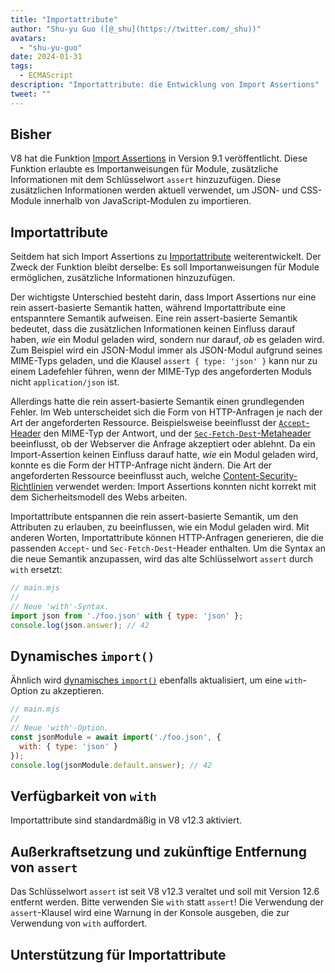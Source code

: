 ```yaml
---
title: "Importattribute"
author: "Shu-yu Guo ([@_shu](https://twitter.com/_shu))"
avatars:
  - "shu-yu-guo"
date: 2024-01-31
tags:
  - ECMAScript
description: "Importattribute: die Entwicklung von Import Assertions"
tweet: ""
---
```


## Bisher

V8 hat die Funktion [Import Assertions](https://chromestatus.com/feature/5765269513306112) in Version 9.1 veröffentlicht. Diese Funktion erlaubte es Importanweisungen für Module, zusätzliche Informationen mit dem Schlüsselwort `assert` hinzuzufügen. Diese zusätzlichen Informationen werden aktuell verwendet, um JSON- und CSS-Module innerhalb von JavaScript-Modulen zu importieren.

<!--truncate-->
## Importattribute

Seitdem hat sich Import Assertions zu [Importattribute](https://github.com/tc39/proposal-import-attributes) weiterentwickelt. Der Zweck der Funktion bleibt derselbe: Es soll Importanweisungen für Module ermöglichen, zusätzliche Informationen hinzuzufügen.

Der wichtigste Unterschied besteht darin, dass Import Assertions nur eine rein assert-basierte Semantik hatten, während Importattribute eine entspanntere Semantik aufweisen. Eine rein assert-basierte Semantik bedeutet, dass die zusätzlichen Informationen keinen Einfluss darauf haben, _wie_ ein Modul geladen wird, sondern nur darauf, _ob_ es geladen wird. Zum Beispiel wird ein JSON-Modul immer als JSON-Modul aufgrund seines MIME-Typs geladen, und die Klausel `assert { type: 'json' }` kann nur zu einem Ladefehler führen, wenn der MIME-Typ des angeforderten Moduls nicht `application/json` ist.

Allerdings hatte die rein assert-basierte Semantik einen grundlegenden Fehler. Im Web unterscheidet sich die Form von HTTP-Anfragen je nach der Art der angeforderten Ressource. Beispielsweise beeinflusst der [`Accept`-Header](https://developer.mozilla.org/en-US/docs/Web/HTTP/Headers/Accept) den MIME-Typ der Antwort, und der [`Sec-Fetch-Dest`-Metaheader](https://web.dev/articles/fetch-metadata) beeinflusst, ob der Webserver die Anfrage akzeptiert oder ablehnt. Da ein Import-Assertion keinen Einfluss darauf hatte, _wie_ ein Modul geladen wird, konnte es die Form der HTTP-Anfrage nicht ändern. Die Art der angeforderten Ressource beeinflusst auch, welche [Content-Security-Richtlinien](https://developer.mozilla.org/en-US/docs/Web/HTTP/CSP) verwendet werden: Import Assertions konnten nicht korrekt mit dem Sicherheitsmodell des Webs arbeiten.

Importattribute entspannen die rein assert-basierte Semantik, um den Attributen zu erlauben, zu beeinflussen, wie ein Modul geladen wird. Mit anderen Worten, Importattribute können HTTP-Anfragen generieren, die die passenden `Accept`- und `Sec-Fetch-Dest`-Header enthalten. Um die Syntax an die neue Semantik anzupassen, wird das alte Schlüsselwort `assert` durch `with` ersetzt:

```javascript
// main.mjs
//
// Neue 'with'-Syntax.
import json from './foo.json' with { type: 'json' };
console.log(json.answer); // 42
```

## Dynamisches `import()`

Ähnlich wird [dynamisches `import()`](https://v8.dev/features/dynamic-import#dynamic) ebenfalls aktualisiert, um eine `with`-Option zu akzeptieren.

```javascript
// main.mjs
//
// Neue 'with'-Option.
const jsonModule = await import('./foo.json', {
  with: { type: 'json' }
});
console.log(jsonModule.default.answer); // 42
```

## Verfügbarkeit von `with`

Importattribute sind standardmäßig in V8 v12.3 aktiviert.

## Außerkraftsetzung und zukünftige Entfernung von `assert`

Das Schlüsselwort `assert` ist seit V8 v12.3 veraltet und soll mit Version 12.6 entfernt werden. Bitte verwenden Sie `with` statt `assert`! Die Verwendung der `assert`-Klausel wird eine Warnung in der Konsole ausgeben, die zur Verwendung von `with` auffordert.

## Unterstützung für Importattribute

<feature-support chrome="123 https://chromestatus.com/feature/5205869105250304"
                 firefox="no"
                 safari="17.2 https://developer.apple.com/documentation/safari-release-notes/safari-17_2-release-notes"
                 nodejs="20.10 https://nodejs.org/docs/latest-v20.x/api/esm.html#import-attributes"
                 babel="yes https://babeljs.io/blog/2023/05/26/7.22.0#import-attributes-15536-15620"></feature-support>
